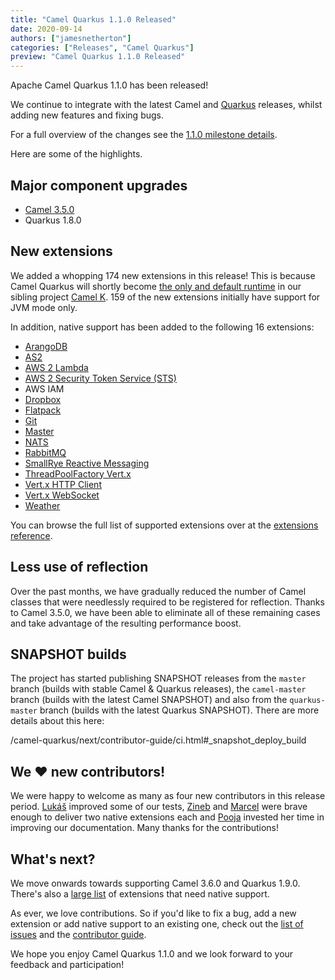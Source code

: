```yaml
---
title: "Camel Quarkus 1.1.0 Released"
date: 2020-09-14
authors: ["jamesnetherton"]
categories: ["Releases", "Camel Quarkus"]
preview: "Camel Quarkus 1.1.0 Released"
---
```


Apache Camel Quarkus 1.1.0 has been released!

We continue to integrate with the latest Camel and [Quarkus](https://quarkus.io/) releases, whilst adding new features and fixing bugs.

For a full overview of the changes see the [1.1.0 milestone details](https://github.com/apache/camel-quarkus/milestone/5?closed=1).

Here are some of the highlights.

## Major component upgrades

* [Camel 3.5.0](/blog/2020/09/Camel35-Whatsnew/)
* Quarkus 1.8.0

## New extensions

We added a whopping 174 new extensions in this release! This is because Camel Quarkus will shortly become [the only and default runtime](http://camel.465427.n5.nabble.com/camel-k-switch-to-Quarkus-as-default-framework-for-integrations-td5869959.html) in our sibling project [Camel K](/camel-k/next/). 
159 of the new extensions initially have support for JVM mode only.

In addition, native support has been added to the following 16 extensions:

* [ArangoDB](/camel-quarkus/next/reference/extensions/arangodb.html)
* [AS2](/camel-quarkus/next/reference/extensions/as2.html)
* [AWS 2 Lambda](/camel-quarkus/next/reference/extensions/aws2-lambda.html)
* [AWS 2 Security Token Service (STS)](/camel-quarkus/next/reference/extensions/aws2-sts.html)
* AWS IAM
* [Dropbox](/camel-quarkus/next/reference/extensions/dropbox.html)
* [Flatpack](/camel-quarkus/next/reference/extensions/flatpack.html)
* [Git](/camel-quarkus/next/reference/extensions/git.html)
* [Master](/camel-quarkus/next/reference/extensions/master.html)
* [NATS](/camel-quarkus/next/reference/extensions/nats.html)
* [RabbitMQ](/camel-quarkus/next/reference/extensions/rabbitmq.html)
* [SmallRye Reactive Messaging](/camel-quarkus/next/reference/extensions/smallrye-reactive-messaging.html)
* [ThreadPoolFactory Vert.x](/camel-quarkus/next/reference/extensions/threadpoolfactory-vertx.html)
* [Vert.x HTTP Client](/camel-quarkus/next/reference/extensions/vertx-http.html)
* [Vert.x WebSocket](/camel-quarkus/next/reference/extensions/vertx-websocket.html)
* [Weather](/camel-quarkus/next/reference/extensions/weather.html)

You can browse the full list of supported extensions over at the [extensions reference](/camel-quarkus/next/reference/index.html).

## Less use of reflection

Over the past months, we have gradually reduced the number of Camel classes that were needlessly required to be registered for reflection. Thanks to Camel 3.5.0, 
we have been able to eliminate all of these remaining cases and take advantage of the resulting performance boost.

## SNAPSHOT builds

The project has started publishing SNAPSHOT releases from the `master` branch (builds with stable Camel & Quarkus releases), the `camel-master` branch (builds with the latest Camel SNAPSHOT) and also from the `quarkus-master` branch (builds with the latest Quarkus SNAPSHOT). There are more details about this here:

/camel-quarkus/next/contributor-guide/ci.html#_snapshot_deploy_build

## We ❤️ new contributors!
We were happy to welcome as many as four new contributors in this release period. [Lukáš](https://github.com/llowinge) improved some of our tests, [Zineb](https://twitter.com/ZinebBendhiba) and [Marcel](https://twitter.com/JeansenML) were brave enough to deliver two native extensions each and [Pooja](https://github.com/PoojaChandak) invested her time in improving our documentation.
Many thanks for the contributions!

## What's next?

We move onwards towards supporting Camel 3.6.0 and Quarkus 1.9.0. There's also a [large list](https://github.com/apache/camel-quarkus/issues?q=is%3Aissue+is%3Aopen+label%3Anative) of extensions that need native support. 

As ever, we love contributions. So if you'd like to fix a bug, add a new extension or add native support to an existing one, check out the [list of issues](https://github.com/apache/camel-quarkus/issues) and the [contributor guide](/camel-quarkus/next/contributor-guide/index.html).

We hope you enjoy Camel Quarkus 1.1.0 and we look forward to your feedback and participation!

